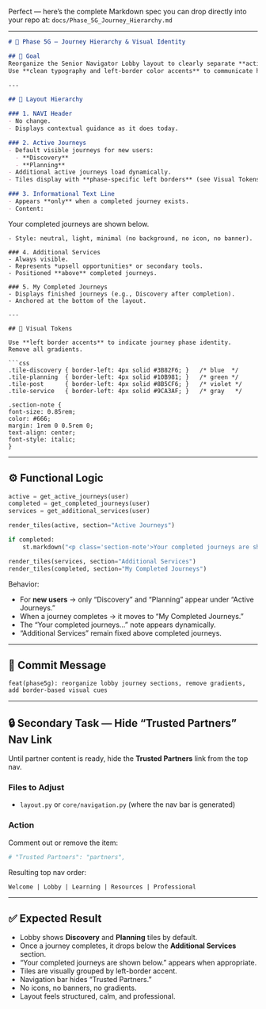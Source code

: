 Perfect — here’s the complete Markdown spec you can drop directly into your repo at:
`docs/Phase_5G_Journey_Hierarchy.md`

---

```markdown
# 🧭 Phase 5G — Journey Hierarchy & Visual Identity

## 🎯 Goal
Reorganize the Senior Navigator Lobby layout to clearly separate **active**, **upsell**, and **completed** journeys — with no banners, icons, or gradients.  
Use **clean typography and left-border color accents** to communicate hierarchy and journey phase.

---

## 🧩 Layout Hierarchy

### 1. NAVI Header
- No change.
- Displays contextual guidance as it does today.

### 2. Active Journeys
- Default visible journeys for new users:
  - **Discovery**
  - **Planning**
- Additional active journeys load dynamically.
- Tiles display with **phase-specific left borders** (see Visual Tokens below).

### 3. Informational Text Line
- Appears **only** when a completed journey exists.
- Content:
```

Your completed journeys are shown below.

````
- Style: neutral, light, minimal (no background, no icon, no banner).

### 4. Additional Services
- Always visible.
- Represents *upsell opportunities* or secondary tools.
- Positioned **above** completed journeys.

### 5. My Completed Journeys
- Displays finished journeys (e.g., Discovery after completion).
- Anchored at the bottom of the layout.

---

## 🎨 Visual Tokens

Use **left border accents** to indicate journey phase identity.  
Remove all gradients.

```css
.tile-discovery { border-left: 4px solid #3B82F6; }   /* blue  */
.tile-planning  { border-left: 4px solid #10B981; }   /* green */
.tile-post      { border-left: 4px solid #8B5CF6; }   /* violet */
.tile-service   { border-left: 4px solid #9CA3AF; }   /* gray   */

.section-note {
font-size: 0.85rem;
color: #666;
margin: 1rem 0 0.5rem 0;
text-align: center;
font-style: italic;
}
````

---

## ⚙️ Functional Logic

```python
active = get_active_journeys(user)
completed = get_completed_journeys(user)
services = get_additional_services(user)

render_tiles(active, section="Active Journeys")

if completed:
    st.markdown("<p class='section-note'>Your completed journeys are shown below.</p>", unsafe_allow_html=True)

render_tiles(services, section="Additional Services")
render_tiles(completed, section="My Completed Journeys")
```

Behavior:

* For **new users** → only “Discovery” and “Planning” appear under “Active Journeys.”
* When a journey completes → it moves to “My Completed Journeys.”
* The “Your completed journeys…” note appears dynamically.
* “Additional Services” remain fixed above completed journeys.

---

## 🧾 Commit Message

```
feat(phase5g): reorganize lobby journey sections, remove gradients, add border-based visual cues
```

---

## 🔒 Secondary Task — Hide “Trusted Partners” Nav Link

Until partner content is ready, hide the **Trusted Partners** link from the top nav.

### Files to Adjust

* `layout.py` or `core/navigation.py` (where the nav bar is generated)

### Action

Comment out or remove the item:

```python
# "Trusted Partners": "partners",
```

Resulting top nav order:

```
Welcome | Lobby | Learning | Resources | Professional
```

---

## ✅ Expected Result

* Lobby shows **Discovery** and **Planning** tiles by default.
* Once a journey completes, it drops below the **Additional Services** section.
* “Your completed journeys are shown below.” appears when appropriate.
* Tiles are visually grouped by left-border accent.
* Navigation bar hides “Trusted Partners.”
* No icons, no banners, no gradients.
* Layout feels structured, calm, and professional.

```

